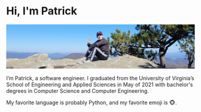 # Hi, I'm Patrick

![](/static/image/banner.jpeg)

I’m Patrick, a software engineer. I graduated from the University of Virginia’s School of Engineering and Applied Sciences in May of 2021 with bachelor's degrees in Computer Science and Computer Engineering.

My favorite language is probably Python, and my favorite emoji is 🐵.
